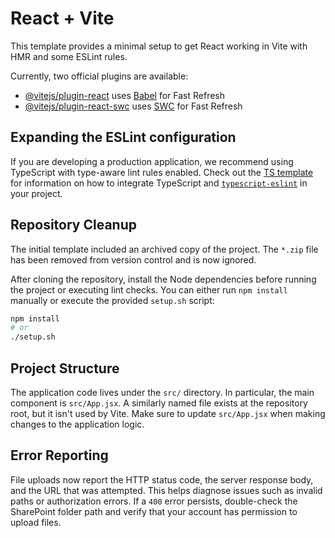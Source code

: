 # React + Vite

This template provides a minimal setup to get React working in Vite with HMR and some ESLint rules.

Currently, two official plugins are available:

- [@vitejs/plugin-react](https://github.com/vitejs/vite-plugin-react/blob/main/packages/plugin-react) uses [Babel](https://babeljs.io/) for Fast Refresh
- [@vitejs/plugin-react-swc](https://github.com/vitejs/vite-plugin-react/blob/main/packages/plugin-react-swc) uses [SWC](https://swc.rs/) for Fast Refresh

## Expanding the ESLint configuration

If you are developing a production application, we recommend using TypeScript with type-aware lint rules enabled. Check out the [TS template](https://github.com/vitejs/vite/tree/main/packages/create-vite/template-react-ts) for information on how to integrate TypeScript and [`typescript-eslint`](https://typescript-eslint.io) in your project.

## Repository Cleanup

The initial template included an archived copy of the project. The `*.zip` file has been removed from version control and is now ignored.

After cloning the repository, install the Node dependencies before running the project or executing lint checks. You can either run `npm install` manually or execute the provided `setup.sh` script:

```sh
npm install
# or
./setup.sh
```

## Project Structure

The application code lives under the `src/` directory. In particular, the main
component is `src/App.jsx`. A similarly named file exists at the repository
root, but it isn't used by Vite. Make sure to update `src/App.jsx` when making
changes to the application logic.

## Error Reporting

File uploads now report the HTTP status code, the server response body, and the
URL that was attempted. This helps diagnose issues such as invalid paths or
authorization errors. If a `400` error persists, double-check the SharePoint
folder path and verify that your account has permission to upload files.
